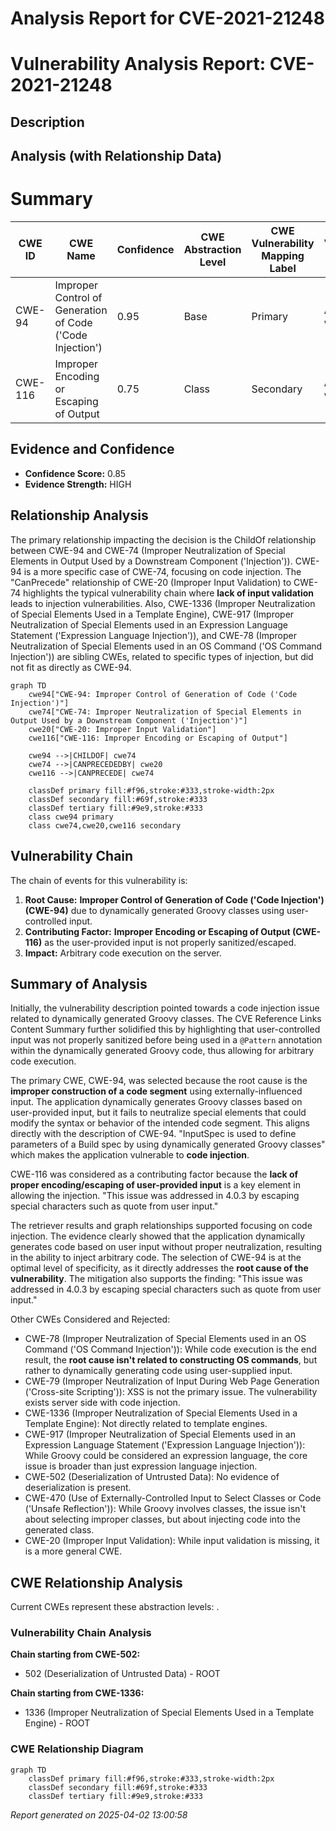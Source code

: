 # Analysis Report for CVE-2021-21248

# Vulnerability Analysis Report: CVE-2021-21248

## Description



## Analysis (with Relationship Data)

# Summary
| CWE ID  | CWE Name                                                                                                                              | Confidence | CWE Abstraction Level | CWE Vulnerability Mapping Label | CWE-Vulnerability Mapping Notes |
| ------- | ------------------------------------------------------------------------------------------------------------------------------------- | ---------- | ----------------------- | ------------------------------- | ----------------------------- |
| CWE-94  | Improper Control of Generation of Code ('Code Injection')                                                                             | 0.95       | Base                    | Primary                         | Allowed-with-Review           |
| CWE-116 | Improper Encoding or Escaping of Output                                                                                               | 0.75       | Class                   | Secondary                       | Allowed-with-Review           |

## Evidence and Confidence

*   **Confidence Score:** 0.85
*   **Evidence Strength:** HIGH

## Relationship Analysis
The primary relationship impacting the decision is the ChildOf relationship between CWE-94 and CWE-74 (Improper Neutralization of Special Elements in Output Used by a Downstream Component ('Injection')). CWE-94 is a more specific case of CWE-74, focusing on code injection. The "CanPrecede" relationship of CWE-20 (Improper Input Validation) to CWE-74 highlights the typical vulnerability chain where **lack of input validation** leads to injection vulnerabilities. Also, CWE-1336 (Improper Neutralization of Special Elements Used in a Template Engine), CWE-917 (Improper Neutralization of Special Elements used in an Expression Language Statement ('Expression Language Injection')), and CWE-78 (Improper Neutralization of Special Elements used in an OS Command ('OS Command Injection')) are sibling CWEs, related to specific types of injection, but did not fit as directly as CWE-94.

```mermaid
graph TD
    cwe94["CWE-94: Improper Control of Generation of Code ('Code Injection')"]
    cwe74["CWE-74: Improper Neutralization of Special Elements in Output Used by a Downstream Component ('Injection')"]
    cwe20["CWE-20: Improper Input Validation"]
    cwe116["CWE-116: Improper Encoding or Escaping of Output"]
    
    cwe94 -->|CHILDOF| cwe74
    cwe74 -->|CANPRECEDEDBY| cwe20
    cwe116 -->|CANPRECEDE| cwe74
    
    classDef primary fill:#f96,stroke:#333,stroke-width:2px
    classDef secondary fill:#69f,stroke:#333
    classDef tertiary fill:#9e9,stroke:#333
    class cwe94 primary
    class cwe74,cwe20,cwe116 secondary
```

## Vulnerability Chain
The chain of events for this vulnerability is:
1.  **Root Cause:** **Improper Control of Generation of Code ('Code Injection') (CWE-94)** due to dynamically generated Groovy classes using user-controlled input.
2.  **Contributing Factor:** **Improper Encoding or Escaping of Output (CWE-116)** as the user-provided input is not properly sanitized/escaped.
3.  **Impact:** Arbitrary code execution on the server.

## Summary of Analysis
Initially, the vulnerability description pointed towards a code injection issue related to dynamically generated Groovy classes. The CVE Reference Links Content Summary further solidified this by highlighting that user-controlled input was not properly sanitized before being used in a `@Pattern` annotation within the dynamically generated Groovy code, thus allowing for arbitrary code execution.

The primary CWE, CWE-94, was selected because the root cause is the **improper construction of a code segment** using externally-influenced input. The application dynamically generates Groovy classes based on user-provided input, but it fails to neutralize special elements that could modify the syntax or behavior of the intended code segment. This aligns directly with the description of CWE-94. "InputSpec is used to define parameters of a Build spec by using dynamically generated Groovy classes" which makes the application vulnerable to **code injection**.

CWE-116 was considered as a contributing factor because the **lack of proper encoding/escaping of user-provided input** is a key element in allowing the injection. "This issue was addressed in 4.0.3 by escaping special characters such as quote from user input."

The retriever results and graph relationships supported focusing on code injection. The evidence clearly showed that the application dynamically generates code based on user input without proper neutralization, resulting in the ability to inject arbitrary code. The selection of CWE-94 is at the optimal level of specificity, as it directly addresses the **root cause of the vulnerability**.
The mitigation also supports the finding: "This issue was addressed in 4.0.3 by escaping special characters such as quote from user input."

Other CWEs Considered and Rejected:

*   CWE-78 (Improper Neutralization of Special Elements used in an OS Command ('OS Command Injection')): While code execution is the end result, the **root cause isn't related to constructing OS commands**, but rather to dynamically generating code using user-supplied input.
*   CWE-79 (Improper Neutralization of Input During Web Page Generation ('Cross-site Scripting')): XSS is not the primary issue. The vulnerability exists server side with code injection.
*   CWE-1336 (Improper Neutralization of Special Elements Used in a Template Engine): Not directly related to template engines.
*   CWE-917 (Improper Neutralization of Special Elements used in an Expression Language Statement ('Expression Language Injection')): While Groovy could be considered an expression language, the core issue is broader than just expression language injection.
*   CWE-502 (Deserialization of Untrusted Data): No evidence of deserialization is present.
*   CWE-470 (Use of Externally-Controlled Input to Select Classes or Code ('Unsafe Reflection')): While Groovy involves classes, the issue isn't about selecting improper classes, but about injecting code into the generated class.
* CWE-20 (Improper Input Validation): While input validation is missing, it is a more general CWE.


## CWE Relationship Analysis

Current CWEs represent these abstraction levels: .


### Vulnerability Chain Analysis

**Chain starting from CWE-502:**
- 502 (Deserialization of Untrusted Data) - ROOT


**Chain starting from CWE-1336:**
- 1336 (Improper Neutralization of Special Elements Used in a Template Engine) - ROOT



### CWE Relationship Diagram

```mermaid
graph TD
    classDef primary fill:#f96,stroke:#333,stroke-width:2px
    classDef secondary fill:#69f,stroke:#333
    classDef tertiary fill:#9e9,stroke:#333
```



*Report generated on 2025-04-02 13:00:58*
